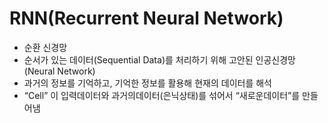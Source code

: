 # RNN(Recurrent Neural Network)
- 순환 신경망
- 순서가 있는 데이터(Sequential Data)를 처리하기 위해 고안된 인공신경망(Neural Network)
- 과거의 정보를 기억하고, 기억한 정보를 활용해 현재의 데이터를 해석
- “Cell” 이 입력데이터와 과거의데이터(은닉상태)를 섞어서 “새로운데이터”를 만들어냄